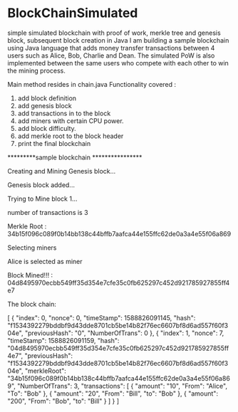 # BlockChainSimulated
 simple simulated blockchain with proof of work, merkle tree and genesis block, subsequent block creation in Java
 I am building a sample blockchain using Java language that adds money transfer transactions between 4 users such as 
 Alice, Bob, Charlie and Dean. 
 The simulated PoW is also implemented between the same users who compete with each other to win the mining process. 
 
 Main method resides in chain.java
 Functionality covered :
1) add block definition
2) add genesis block
3) add transactions in to the block
4) add miners with certain CPU power. 
5) add block difficulty.
6) add merkle root to the block header 
7) print the final blockchain



*********sample blockchain ****************

Creating and Mining Genesis block... 

Genesis block added... 

Trying to Mine block 1... 

number of transactions is 3

Merkle Root : 34b15f096c089f0b14bb138c44bffb7aafca44e155ffc62de0a3a4e55f06a869

Selecting miners 

Alice is selected as miner

Block Mined!!! : 04d8495970ecbb549ff35d354e7cfe35c0fb625297c452d921785927855ff4e7


The block chain: 

[
  {
    "index": 0,
    "nonce": 0,
    "timeStamp": 1588826091145,
    "hash": "f1534392279bddbf9d43dde8701cb5be14b82f76ec6607bf8d6ad557f60f304e",
    "previousHash": "0",
    "NumberOfTrans": 0
  },
  {
    "index": 1,
    "nonce": 7,
    "timeStamp": 1588826091159,
    "hash": "04d8495970ecbb549ff35d354e7cfe35c0fb625297c452d921785927855ff4e7",
    "previousHash": "f1534392279bddbf9d43dde8701cb5be14b82f76ec6607bf8d6ad557f60f304e",
    "merkleRoot": "34b15f096c089f0b14bb138c44bffb7aafca44e155ffc62de0a3a4e55f06a869",
    "NumberOfTrans": 3,
    "transactions": [
      {
        "amount": "10",
        "From": "Alice",
        "To": "Bob"
      },
      {
        "amount": "20",
        "From": "Bill",
        "to": "Bob"
      },
      {
        "amount": "200",
        "From": "Bob",
        "to": "Bill"
      }
    ]
  }
]

